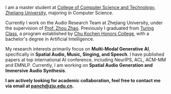 I am a master student at [College of Computer Science and Technology](http://www.en.cs.zju.edu.cn/), [Zhejiang University](https://www.zju.edu.cn/english/), majoring in Computer Science.

Currently I work on the Audio Research Team at Zhejiang University, under the supervision of [Prof. Zhou Zhao](https://person.zju.edu.cn/zhaozhou). Previously I graduated from [Turing Class](http://www.en.cs.zju.edu.cn/turing_honors_class/list.htm), a program established by [Chu Kochen Honors College](ckc.zju.edu.cn), with a bachelor's degree in Artificial Intelligence.

My research interests primarily focus on **Multi-Modal Generative AI**, specifically in **Spatial Audio, Music, Singing, and Speech**. I have published papers at top international AI conference, including NeurIPS, ACL, ACM-MM and EMNLP. Currently, I am working on **Spatial Audio Generation and Immersive Audio Synthesis**.

**I am actively looking for academic collaboration, feel free to contact me via email at [panch@zju.edu.cn](panch@zju.edu.cn).**

